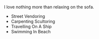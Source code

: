I love nothing more than relaxing on the sofa.

- Street Vendoring
- Carpenting Scultoring
- Travelling On A Ship
- Swimming In Beach
